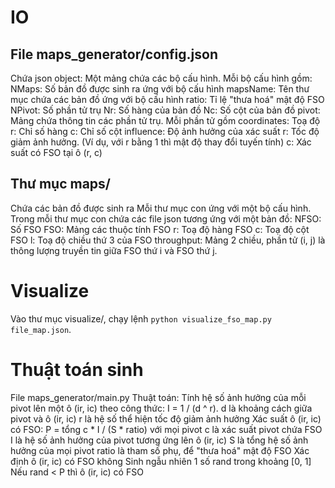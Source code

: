 # IO
## File maps_generator/config.json
Chứa json object:
	Một mảng chứa các bộ cấu hình. Mỗi bộ cấu hình gồm:
		NMaps: Số bản đồ được sinh ra ứng với bộ cấu hình
		mapsName: Tên thư mục chứa các bản đồ ứng với bộ cấu hình
		ratio: Tỉ lệ "thưa hoá" mật độ FSO
		NPivot: Số phần tử trụ
		Nr: Số hàng của bản đồ
		Nc: Số cột của bản đồ
		pivot: Mảng chứa thông tin các phần tử trụ. Mỗi phần tử gồm
			coordinates: Toạ độ
				r: Chỉ số hàng
				c: Chỉ số cột
			influence: Độ ảnh hưởng của xác suất
				r: Tốc độ giảm ảnh hưởng. (Ví dụ, với r bằng 1 thì mật độ thay đổi tuyến tính)
				c: Xác suất có FSO tại ô (r, c)

## Thư mục maps/
Chứa các bản đồ được sinh ra
	Mỗi thư mục con ứng với một bộ cấu hình. Trong mỗi thư mục con chứa các file json tương ứng với một bản đồ:
		NFSO: Số FSO
		FSO: Mảng các thuộc tính FSO
			r: Toạ độ hàng FSO
			c: Toạ độ cột FSO
			l: Toạ độ chiều thứ 3 của FSO
		throughput: Mảng 2 chiều, phần tử (i, j) là thông lượng truyền tin giữa FSO thứ i và FSO thứ j.

# Visualize
Vào thư mục visualize/, chạy lệnh `python visualize_fso_map.py file_map.json`.

# Thuật toán sinh
File maps_generator/main.py
Thuật toán:
	Tính hệ số ảnh hưởng của mỗi pivot lên một ô (ir, ic) theo công thức: I = 1 / (d ^ r).
		d là khoảng cách giữa pivot và ô (ir, ic)
		r là hệ số thể hiện tốc độ giảm ảnh hưởng
	Xác suất ô (ir, ic) có FSO: P = tổng c * I / (S * ratio) với mọi pivot
		c là xác suất pivot chứa FSO
		I là hệ số ảnh hưởng của pivot tương ứng lên ô (ir, ic)
		S là tổng hệ số ảnh hưởng của mọi pivot
		ratio là tham số phụ, để "thưa hoá" mật độ FSO
	Xác định ô (ir, ic) có FSO không
		Sinh ngẫu nhiên 1 số rand trong khoảng [0, 1]
		Nếu rand < P thì ô (ir, ic) có FSO